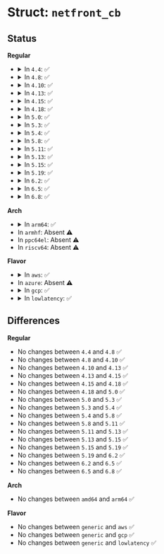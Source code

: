 # Struct: <code>netfront_cb</code>

## Status
<b>Regular</b>
<ul>
<li>
<details>
<summary>In <code>4.4</code>: ✅</summary>

```c
struct netfront_cb {
    int pull_to;
};
```
</details>
</li>
<li>
<details>
<summary>In <code>4.8</code>: ✅</summary>

```c
struct netfront_cb {
    int pull_to;
};
```
</details>
</li>
<li>
<details>
<summary>In <code>4.10</code>: ✅</summary>

```c
struct netfront_cb {
    int pull_to;
};
```
</details>
</li>
<li>
<details>
<summary>In <code>4.13</code>: ✅</summary>

```c
struct netfront_cb {
    int pull_to;
};
```
</details>
</li>
<li>
<details>
<summary>In <code>4.15</code>: ✅</summary>

```c
struct netfront_cb {
    int pull_to;
};
```
</details>
</li>
<li>
<details>
<summary>In <code>4.18</code>: ✅</summary>

```c
struct netfront_cb {
    int pull_to;
};
```
</details>
</li>
<li>
<details>
<summary>In <code>5.0</code>: ✅</summary>

```c
struct netfront_cb {
    int pull_to;
};
```
</details>
</li>
<li>
<details>
<summary>In <code>5.3</code>: ✅</summary>

```c
struct netfront_cb {
    int pull_to;
};
```
</details>
</li>
<li>
<details>
<summary>In <code>5.4</code>: ✅</summary>

```c
struct netfront_cb {
    int pull_to;
};
```
</details>
</li>
<li>
<details>
<summary>In <code>5.8</code>: ✅</summary>

```c
struct netfront_cb {
    int pull_to;
};
```
</details>
</li>
<li>
<details>
<summary>In <code>5.11</code>: ✅</summary>

```c
struct netfront_cb {
    int pull_to;
};
```
</details>
</li>
<li>
<details>
<summary>In <code>5.13</code>: ✅</summary>

```c
struct netfront_cb {
    int pull_to;
};
```
</details>
</li>
<li>
<details>
<summary>In <code>5.15</code>: ✅</summary>

```c
struct netfront_cb {
    int pull_to;
};
```
</details>
</li>
<li>
<details>
<summary>In <code>5.19</code>: ✅</summary>

```c
struct netfront_cb {
    int pull_to;
};
```
</details>
</li>
<li>
<details>
<summary>In <code>6.2</code>: ✅</summary>

```c
struct netfront_cb {
    int pull_to;
};
```
</details>
</li>
<li>
<details>
<summary>In <code>6.5</code>: ✅</summary>

```c
struct netfront_cb {
    int pull_to;
};
```
</details>
</li>
<li>
<details>
<summary>In <code>6.8</code>: ✅</summary>

```c
struct netfront_cb {
    int pull_to;
};
```
</details>
</li>
</ul>
<b>Arch</b>
<ul>
<li>
<details>
<summary>In <code>arm64</code>: ✅</summary>

```c
struct netfront_cb {
    int pull_to;
};
```
</details>
</li>
<li>
In <code>armhf</code>: Absent ⚠️
</li>
<li>
In <code>ppc64el</code>: Absent ⚠️
</li>
<li>
In <code>riscv64</code>: Absent ⚠️
</li>
</ul>
<b>Flavor</b>
<ul>
<li>
<details>
<summary>In <code>aws</code>: ✅</summary>

```c
struct netfront_cb {
    int pull_to;
};
```
</details>
</li>
<li>
In <code>azure</code>: Absent ⚠️
</li>
<li>
<details>
<summary>In <code>gcp</code>: ✅</summary>

```c
struct netfront_cb {
    int pull_to;
};
```
</details>
</li>
<li>
<details>
<summary>In <code>lowlatency</code>: ✅</summary>

```c
struct netfront_cb {
    int pull_to;
};
```
</details>
</li>
</ul>

## Differences
<b>Regular</b>
<ul>
<li>
No changes between <code>4.4</code> and <code>4.8</code> ✅
</li>
<li>
No changes between <code>4.8</code> and <code>4.10</code> ✅
</li>
<li>
No changes between <code>4.10</code> and <code>4.13</code> ✅
</li>
<li>
No changes between <code>4.13</code> and <code>4.15</code> ✅
</li>
<li>
No changes between <code>4.15</code> and <code>4.18</code> ✅
</li>
<li>
No changes between <code>4.18</code> and <code>5.0</code> ✅
</li>
<li>
No changes between <code>5.0</code> and <code>5.3</code> ✅
</li>
<li>
No changes between <code>5.3</code> and <code>5.4</code> ✅
</li>
<li>
No changes between <code>5.4</code> and <code>5.8</code> ✅
</li>
<li>
No changes between <code>5.8</code> and <code>5.11</code> ✅
</li>
<li>
No changes between <code>5.11</code> and <code>5.13</code> ✅
</li>
<li>
No changes between <code>5.13</code> and <code>5.15</code> ✅
</li>
<li>
No changes between <code>5.15</code> and <code>5.19</code> ✅
</li>
<li>
No changes between <code>5.19</code> and <code>6.2</code> ✅
</li>
<li>
No changes between <code>6.2</code> and <code>6.5</code> ✅
</li>
<li>
No changes between <code>6.5</code> and <code>6.8</code> ✅
</li>
</ul>
<b>Arch</b>
<ul>
<li>
No changes between <code>amd64</code> and <code>arm64</code> ✅
</li>
</ul>
<b>Flavor</b>
<ul>
<li>
No changes between <code>generic</code> and <code>aws</code> ✅
</li>
<li>
No changes between <code>generic</code> and <code>gcp</code> ✅
</li>
<li>
No changes between <code>generic</code> and <code>lowlatency</code> ✅
</li>
</ul>
